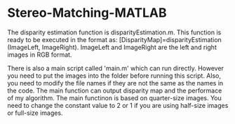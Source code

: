 # Stereo-Matching-MATLAB
The disparity estimation function is disparityEstimation.m.
This function is ready to be executed in the format as: [DisparityMap]=disparityEstimation (ImageLeft, ImageRight).
ImageLeft and ImageRight are the left and right images in RGB format.

There is also a main script called 'main.m' which can run directly.
However you need to put the images into the folder before running this script.
Also, you need to modify the file names if they are not the same as the names in the code.
The main function can output disparity map and the performace of my algorithm.
The main functinon is based on quarter-size images.
You need to change the constant value to 2 or 1 if you are using half-size images or full-size images.